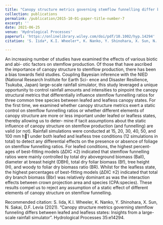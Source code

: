 ```yaml
---
title: "Canopy structure metrics governing stemflow funnelling differ between leafed and leafless states: Insights from a large‐scale rainfall simulator"
collection: publications
permalink: /publication/2015-10-01-paper-title-number-7
excerpt: ''
date: 2021-06-25
venue: 'Hydrological Processes'
paperurl: 'https://onlinelibrary.wiley.com/doi/pdf/10.1002/hyp.14294'
citation: 'S. Iida*, K.I. Wheeler*, K. Nanko, Y. Shinohara, X. Sun, N. Sakai, D.F. Levia (2021). &quot;Canopy structure metrics governing stemflow funneling differs between leafed and leafless states: Insights from a large-scale rainfall simulator&quot;. <i>Hydrological Processes<i> 35:e14294. *These authors contributed equally. ' 

---
```

An increasing number of studies have examined the effects of various biotic and abi- otic factors on stemflow production. Of those that have ascribed the importance of canopy structure to stemflow production, there has been a bias towards field studies. Coupling Bayesian inference with the NIED (National Research Institute for Earth Sci- ence and Disaster Resilience, Tsukuba, Japan) large-scale rainfall simulator, this study leveraged a unique opportunity to control rainfall amounts and intensities to pinpoint the canopy structural metrics that differentially influence stemflow funnelling ratios for three common tree species between leafed and leafless canopy states. For the first time, we examined whether canopy structure metrics exert a static control on stemflow funnelling ratios or whether different elements of canopy structure are more or less important under leafed or leafless states, thereby allowing us to deter- mine if tacit assumptions about the static influence of canopy structure on stemflow production (and funnelling) are valid (or not). Rainfall simulations were conducted at 15, 20, 30, 40, 50, and 100 mm h1 under both leafed and leafless tree conditions (12 simulations in total) to detect any differential effects on the presence or absence of foliage on stemflow funnelling ratios. For leafed conditions, the highest percent- ages of best-fitting models (ΔDIC ≤2) indicated that stemflow funnelling ratios were mainly controlled by total dry aboveground biomass (Ball), diameter at breast height (DBH), total dry foliar biomass (Bf), tree height (H), and woody to foliar dry biomass ratio (BR). Whilst for the leafless state, the highest percentages of best-fitting models (ΔDIC ≤2) indicated that total dry branch biomass (Bbr) was relatively dominant as was the interaction effects between crown projection area and species (CPA:species). These results compel us to reject any assumption of a static effect of different elements of canopy structure on stemflow funnelling.


Recommended citation: S. Iida, K.I. Wheeler, K. Nanko, Y. Shinohara, X. Sun, N. Sakai, D.F. Levia (2021). “Canopy structure metrics governing stemflow funneling differs between leafed and leafless states: Insights from a large-scale rainfall simulator”. Hydrological Processes 35:e14294.
